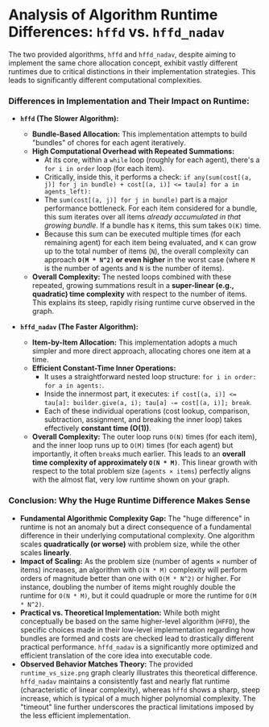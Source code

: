 # Analysis of Algorithm Runtime Differences: `hffd` vs. `hffd_nadav`

The two provided algorithms, `hffd` and `hffd_nadav`, despite aiming to implement the same chore allocation concept, exhibit vastly different runtimes due to critical distinctions in their implementation strategies. This leads to significantly different computational complexities.

### Differences in Implementation and Their Impact on Runtime:

* **`hffd` (The Slower Algorithm):**
    * **Bundle-Based Allocation:** This implementation attempts to build "bundles" of chores for each agent iteratively.
    * **High Computational Overhead with Repeated Summations:**
        * At its core, within a `while` loop (roughly for each agent), there's a `for i in order` loop (for each item).
        * Critically, inside this, it performs a check: `if any(sum(cost[(a, j)] for j in bundle) + cost[(a, i)] <= tau[a] for a in agents_left):`
        * The `sum(cost[(a, j)] for j in bundle)` part is a major performance bottleneck. For each item considered for a bundle, this sum iterates over all items *already accumulated in that growing bundle*. If a bundle has `K` items, this sum takes `O(K)` time.
        * Because this sum can be executed multiple times (for each remaining agent) for each item being evaluated, and `K` can grow up to the total number of items (`N`), the overall complexity can approach **`O(M * N^2)` or even higher** in the worst case (where `M` is the number of agents and `N` is the number of items).
    * **Overall Complexity:** The nested loops combined with these repeated, growing summations result in a **super-linear (e.g., quadratic) time complexity** with respect to the number of items. This explains its steep, rapidly rising runtime curve observed in the graph.

* **`hffd_nadav` (The Faster Algorithm):**
    * **Item-by-Item Allocation:** This implementation adopts a much simpler and more direct approach, allocating chores one item at a time.
    * **Efficient Constant-Time Inner Operations:**
        * It uses a straightforward nested loop structure: `for i in order: for a in agents:`.
        * Inside the innermost part, it executes: `if cost[(a, i)] <= tau[a]: builder.give(a, i); tau[a] -= cost[(a, i)]; break`.
        * Each of these individual operations (cost lookup, comparison, subtraction, assignment, and breaking the inner loop) takes effectively **constant time (O(1))**.
    * **Overall Complexity:** The outer loop runs `O(N)` times (for each item), and the inner loop runs up to `O(M)` times (for each agent) but importantly, it often `break`s much earlier. This leads to an **overall time complexity of approximately `O(N * M)`**. This linear growth with respect to the total problem size (`agents × items`) perfectly aligns with the almost flat, very low runtime shown on your graph.

### Conclusion: Why the Huge Runtime Difference Makes Sense

* **Fundamental Algorithmic Complexity Gap:** The "huge difference" in runtime is not an anomaly but a direct consequence of a fundamental difference in their underlying computational complexity. One algorithm scales **quadratically (or worse)** with problem size, while the other scales **linearly**.
* **Impact of Scaling:** As the problem size (number of agents × number of items) increases, an algorithm with `O(N * M)` complexity will perform orders of magnitude better than one with `O(M * N^2)` or higher. For instance, doubling the number of items might roughly double the runtime for `O(N * M)`, but it could quadruple or more the runtime for `O(M * N^2)`.
* **Practical vs. Theoretical Implementation:** While both might conceptually be based on the same higher-level algorithm (`HFFD`), the specific choices made in their low-level implementation regarding how bundles are formed and costs are checked lead to drastically different practical performance. `hffd_nadav` is a significantly more optimized and efficient translation of the core idea into executable code.
* **Observed Behavior Matches Theory:** The provided `runtime_vs_size.png` graph clearly illustrates this theoretical difference. `hffd_nadav` maintains a consistently fast and nearly flat runtime (characteristic of linear complexity), whereas `hffd` shows a sharp, steep increase, which is typical of a much higher polynomial complexity. The "timeout" line further underscores the practical limitations imposed by the less efficient implementation.